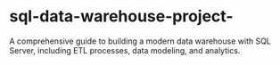 # sql-data-warehouse-project-
A comprehensive guide to building a modern data warehouse with SQL Server, including ETL processes, data modeling, and analytics.

